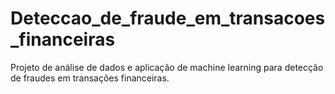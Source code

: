 # Deteccao_de_fraude_em_transacoes_financeiras
Projeto de análise de dados e aplicação de machine learning para detecção de fraudes em transações financeiras.
